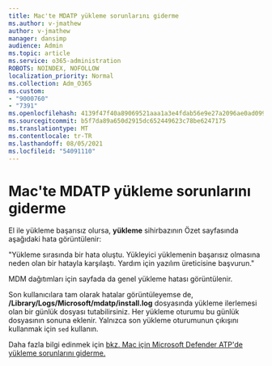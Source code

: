```yaml
---
title: Mac'te MDATP yükleme sorunlarını giderme
ms.author: v-jmathew
author: v-jmathew
manager: dansimp
audience: Admin
ms.topic: article
ms.service: o365-administration
ROBOTS: NOINDEX, NOFOLLOW
localization_priority: Normal
ms.collection: Adm_O365
ms.custom:
- "9000760"
- "7391"
ms.openlocfilehash: 4139f47f40a89069521aaa1a3e4fdab56e9e27a2096ae0ad099be827f60d51fc
ms.sourcegitcommit: b5f7da89a650d2915dc652449623c78be6247175
ms.translationtype: MT
ms.contentlocale: tr-TR
ms.lasthandoff: 08/05/2021
ms.locfileid: "54091110"
---
```

# <a name="troubleshoot-mdatp-installation-problems-on-a-mac"></a>Mac'te MDATP yükleme sorunlarını giderme

El ile yükleme başarısız olursa, **yükleme** sihirbazının Özet sayfasında aşağıdaki hata görüntülenir:

"Yükleme sırasında bir hata oluştu. Yükleyici yüklemenin başarısız olmasına neden olan bir hatayla karşılaştı. Yardım için yazılım üreticisine başvurun."

MDM dağıtımları için sayfada da genel yükleme hatası görüntülenir.

Son kullanıcılara tam olarak hatalar görüntüleyemse de, **/Library/Logs/Microsoft/mdatp/install.log** dosyasında yükleme ilerlemesi olan bir günlük dosyası tutabilirsiniz. Her yükleme oturumu bu günlük dosyasının sonuna eklenir. Yalnızca son yükleme oturumunun çıkışını kullanmak için `sed` kullanın.

Daha fazla bilgi edinmek için [bkz. Mac için Microsoft Defender ATP'de yükleme sorunlarını giderme.](https://go.microsoft.com/fwlink/?linkid=2144615)
